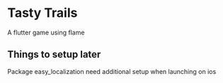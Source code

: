 # Tasty Trails

A flutter game using flame

## Things to setup later

Package easy_localization need additional setup when launching on ios


